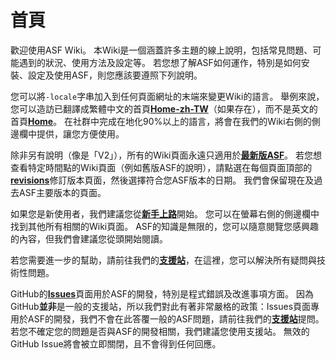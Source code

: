 # 首頁

歡迎使用ASF Wiki。 本Wiki是一個涵蓋許多主題的線上說明，包括常見問題、可能遇到的狀況、使用方法及設定等。 若您想了解ASF如何運作，特別是如何安裝、設定及使用ASF，則您應該要遵照下列說明。

您可以將&#8203;`-locale`&#8203;字串加入到任何頁面網址的末端來變更Wiki的語言。 舉例來說，您可以造訪已翻譯成繁體中文的首頁&#8203;**[Home-zh-TW](https://github.com/JustArchiNET/ArchiSteamFarm/wiki/Home-zh-TW)**&#8203;（如果存在），而不是英文的首頁&#8203;**[Home](https://github.com/JustArchiNET/ArchiSteamFarm/wiki/Home)**&#8203;。 在社群中完成在地化90%以上的語言，將會在我們的Wiki右側的側邊欄中提供，讓您方便使用。

除非另有說明（像是「V2」），所有的Wiki頁面永遠只適用於&#8203;**[最新版ASF](https://github.com/JustArchiNET/ArchiSteamFarm/releases)**&#8203;。 若您想查看特定時間點的Wiki頁面（例如舊版ASF的說明），請點選在每個頁面頂部的&#8203;**[revisions](https://github.com/JustArchiNET/ArchiSteamFarm/wiki/_history)**&#8203;修訂版本頁面，然後選擇符合您ASF版本的日期。 我們會保留現在及過去ASF主要版本的頁面。

如果您是新使用者，我們建議您從&#8203;**[新手上路](https://github.com/JustArchiNET/ArchiSteamFarm/wiki/Setting-up-zh-TW)**&#8203;開始。 您可以在螢幕右側的側邊欄中找到其他所有相關的Wiki頁面。 ASF的知識是無限的，您可以隨意閱覽您感興趣的內容，但我們會建議您從頭開始閱讀。

若您需要進一步的幫助，請前往我們的&#8203;**[支援站](https://github.com/JustArchiNET/ArchiSteamFarm/blob/main/.github/SUPPORT.md)**&#8203;，在這裡，您可以解決所有疑問與技術性問題。

GitHub的&#8203;**[Issues](https://github.com/JustArchiNET/ArchiSteamFarm/issues)**&#8203;頁面用於ASF的開發，特別是程式錯誤及改進事項方面。 因為GitHub&#8203;**並非**&#8203;是一般的支援站，所以我們對此有著非常嚴格的政策：Issues頁面專用於ASF的開發，我們不會在此答覆一般的ASF問題，請前往我們的&#8203;**[支援站](https://github.com/JustArchiNET/ArchiSteamFarm/blob/main/.github/SUPPORT.md)**&#8203;提問。 若您不確定您的問題是否與ASF的開發相關，我們建議您使用支援站。 無效的GitHub Issue將會被立即關閉，且不會得到任何回應。